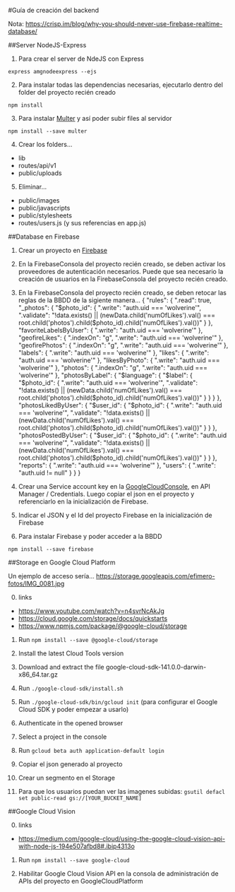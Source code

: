 #Guía de creación del backend

Nota: https://crisp.im/blog/why-you-should-never-use-firebase-realtime-database/

##Server NodeJS-Express
1) Para crear el server de NdeJS con Express

`express amgnodeexpress --ejs`

2) Para instalar todas las dependencias necesarias, ejecutarlo dentro del folder del proyecto recién creado

`npm install`

3) Para instalar [Multer](https://github.com/expressjs/multer) y así poder subir files al servidor

`npm install --save multer`

4) Crear los folders...
* lib
* routes/api/v1
* public/uploads

5) Eliminar...
* public/images
* public/javascripts
* public/stylesheets
* routes/users.js (y sus referencias en app.js)

##Database en Firebase
1) Crear un proyecto en [Firebase](https://console.firebase.google.com/)

2) En la FirebaseConsola del proyecto recién creado, se deben activar los proveedores de autenticación necesarios. Puede que sea necesario la creación de usuarios en la FirebaseConsola del proyecto recién creado.

3) En la FirebaseConsola del proyecto recién creado, se deben retocar las reglas de la BBDD de la sigiente manera...
{
  "rules": {
    ".read": true,
    "_photos": {
      "$photo_id": {
        ".write": "auth.uid === 'wolverine'",
        ".validate": "!data.exists() || (newData.child('numOfLikes').val() === root.child('photos').child($photo_id).child('numOfLikes').val())"
      }
    },
    "favoriteLabelsByUser": {
      ".write": "auth.uid === 'wolverine'"
    },
    "geofireLikes": {
      ".indexOn": "g",
      ".write": "auth.uid === 'wolverine'"
    },
    "geofirePhotos": {
      ".indexOn": "g",
      ".write": "auth.uid === 'wolverine'"
    },
    "labels": {
      ".write": "auth.uid === 'wolverine'"
    },
    "likes": {
      ".write": "auth.uid === 'wolverine'"
    },
    "likesByPhoto": {
      ".write": "auth.uid === 'wolverine'"
    },
    "photos": {
      ".indexOn": "g",
      ".write": "auth.uid === 'wolverine'"
    },
    "photosByLabel": {
      "$language": {
        "$label": {
          "$photo_id": {
            ".write": "auth.uid === 'wolverine'",
            ".validate": "!data.exists() || (newData.child('numOfLikes').val() === root.child('photos').child($photo_id).child('numOfLikes').val())"
          }
        }
      }
    },
    "photosLikedByUser": {
      "$user_id": {
        "$photo_id": {
          ".write": "auth.uid === 'wolverine'",
          ".validate": "!data.exists() || (newData.child('numOfLikes').val() === root.child('photos').child($photo_id).child('numOfLikes').val())"
        }
      }
    },
    "photosPostedByUser": {
      "$user_id": {
        "$photo_id": {
          ".write": "auth.uid === 'wolverine'",
          ".validate": "!data.exists() || (newData.child('numOfLikes').val() === root.child('photos').child($photo_id).child('numOfLikes').val())"
        }
      }
    },
    "reports": {
      ".write": "auth.uid === 'wolverine'"
    },
    "users": {
      ".write": "auth.uid != null"
    }
  }
}

4) Crear una Service account key en la [GoogleCloudConsole](https://console.cloud.google.com), en API Manager / Credentials. Luego copiar el json en el proyecto y referenciarlo en la inicialización de Firebase.

5) Indicar el JSON y el Id del proyecto Firebase en la inicialización de Firebase

6) Para instalar Firebase y poder acceder a la BBDD

`npm install --save firebase`

##Storage en Google Cloud Platform

Un ejemplo de acceso sería... https://storage.googleapis.com/efimero-fotos/IMG_0081.jpg

0) links
* https://www.youtube.com/watch?v=n4svrNcAkJg
* https://cloud.google.com/storage/docs/quickstarts
* https://www.npmjs.com/package/@google-cloud/storage

1) Run `npm install --save @google-cloud/storage`

2) Install the latest Cloud Tools version

3) Download and extract the file google-cloud-sdk-141.0.0-darwin-x86_64.tar.gz

4) Run `./google-cloud-sdk/install.sh`

5) Run `./google-cloud-sdk/bin/gcloud init` (para configurar el Google Cloud SDK y poder empezar a usarlo)

6) Authenticate in the opened browser

7) Select a project in the console

8) Run `gcloud beta auth application-default login`

9) Copiar el json generado al proyecto

10) Crear un segmento en el Storage

11) Para que los usuarios puedan ver las imagenes subidas: `gsutil defacl set public-read gs://[YOUR_BUCKET_NAME]`

##Google Cloud Vision

0) links
* https://medium.com/google-cloud/using-the-google-cloud-vision-api-with-node-js-194e507afbd8#.ibip4313o

1) Run `npm install --save google-cloud`

2) Habilitar Google Cloud Vision API en la consola de administración de APIs del proyecto en GoogleCloudPlatform